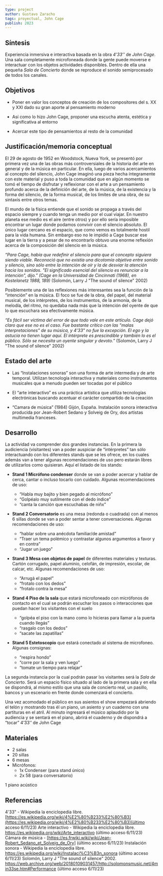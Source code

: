 ```yaml
---
type: project
author: Gustavo Zaracho
tags: proyectual, John Cage 
publish: 2023
---
```

## Síntesis

Experiencia inmersiva e interactiva basada en la obra _4’33’’_ de _John Cage_. Una sala completamente microfoneada donde la gente puede moverse e interactuar con los objetos actividades disponibles. Dentro de ella una pequeña _Sala de Concierto_ donde se reproduce el sonido semiprocesado de todos los canales.

## Objetivos

- Poner en valor los conceptos de creación de los compositores del s. XX y XXI dado su gran aporte al pensamiento moderno

- Así como lo hizo John Cage, proponer una escucha atenta, estética y significativa al entorno

- Acercar este tipo de pensamientos al resto de la comunidad

## Justificación/memoria conceptual

El 29 de agosto de 1952 en Woodstock, Nueva York, se presentó por primera vez una de las obras más controversiales de la historia del arte en general y de la música en particular. En ella, luego de varios acercamientos al concepto del silencio, John Cage imaginó una pieza hecha íntegramente con este material y puso a toda la comunidad que en algún momento se tomó el tiempo de disfrutar y reflexionar con el arte a un pensamiento profundo acerca de la definición del arte, de la música, de la existencia y la forma del silencio, de la forma musical, de los límites de una obra, de su sintaxis entre otros temas.

El mundo de la física entiende que el sonido se propaga a través del espacio siempre y cuando tenga un medio por el cual viajar. En nuestro planeta ese medio es el aire (entre otros) y por ello sería imposible encontrar un lugar donde podamos convivir con el silencio absoluto. El único lugar cercano es el espacio, que como vemos es totalmente hostil para la vida humana. Sin embargo eso no le impidió a Cage buscar ese lugar en la tierra y a pesar de no encontrarlo obtuvo una enorme reflexión acerca de la composición del silencio en la música.

_“Para Cage, había que redefinir el silencio para que el concepto siguiera siendo viable. Reconoció que no existía una dicotomía objetiva entre sonido y silencio, sino sólo entre la intención de oír y la de desviar la atención hacia los sonidos. "El significado esencial del silencio es renunciar a la intención", dijo.” (Cage en la Universidad de Cincinnati (1968), en Kostelanetz 1988, 189)_ (Solomón, Larry J "The sound of silence" 2002)

Posiblemente una de las reflexiones más interesantes sea la función de la “intención” en la música. El foco se fue de la obra, del papel, del material musical, de los intérpretes, de los instrumentos, de la armonía, de la melodía, del ritmo, no quedaba nada más que la intención del oyente de que lo que escuchara sea efectivamente música.

_“Es fácil ser víctima del error de que todo vale en este artículo. Cage dejó claro que ese no es el caso. Fue bastante crítico con las "malas interpretaciones" de su música, y 4'33" no fue la excepción. El ego y la astucia no tienen lugar aquí. El intérprete es prescindible y también lo es el público. Sólo se necesita un oyente singular y devoto.”_ (Solomón, Larry J "The sound of silence" 2002)

## Estado del arte

- Las “Instalaciones sonoras” son una forma de arte intermedia y de arte temporal. Utilizan tecnología interactiva y materiales como instrumentos musicales que a menudo pueden ser tocadas por el público

- El “arte interactivo” es una práctica artística que utiliza tecnologías electrónicas buscando acentuar el carácter compartido de la creación

- “Camara de música” (1984) Gijón, España. Instalación sonora interactiva producida por Jean-Robert Sedano y Solveig de Ory, dos artistas multimedia franceses.

## Desarrollo

La actividad va comprender dos grandes instancias. En la primera la audiciencia (visitantes) van a poder auspiciar de “intérpretes” tan sólo interactuando con los diferentes stands que se les ofrece, en los cuales además van a tener algunas recomendaciones de uso pero estarán libres de utilizarlos como quisieran. Aquí el listado de los stands:

- **Stand 1 Micrófono condenser** donde se van a poder acercar y hablar de cerca, cantar o incluso tocarlo con cuidado. Algunas recomendaciones de uso:
	- “Habla muy bajito y bien pegado al micrófono”
	- “Golpéalo muy sutilmente con el dedo índice”
	- “canta la canción que escuchabas de niñx”

- **Stand 2 Conversatorio** es una mesa (redonda o cuadrada) con al menos 6 sillas donde se van a poder sentar a tener conversaciones. Algunas recomendaciones de uso:
	- “hablar sobre una anécdota familiar/de amistad”
	- “Traer un tema polémico y contrastar algunos argumentos a favor y en contra”
	- “Jugar un juego”

- **Stand 3 Mesa con objetos de** **papel** de diferentes materiales y texturas. Cartón corrugado, papel aluminio, celofán, de impresión, escolar, de calcar, etc. Algunas recomendaciones de uso:
	- “Arrugá el papel”
	- “frotalo con los dedos”
	- “frotalo contra la mesa”

- **Stand 4 Piso de la sala** que estará microfoneado con micrófonos de contacto en el cual se podrán escuchar los pasos o interacciones que puedan hacer lxs visitantes con el suelo
	- “golpéa el piso con la mano como lo hicieras para llamar a la puerta cuando llegás”
	- “rasgalo con los dedos”
	- “sacate las zapatillas”
- **Stand 5 Estetoscopio** que estará conectado al sistema de microfoneo. Algunas consignas:
	- “respira hondo”
	- “corre por la sala y ven luego”
	- “tomate un tiempo para relajar”


La segunda instancia por la cual podrán pasar lxs visitantes será la _Sala de Concierto_. Será un espacio físico situado al lado de la primera sala y en ella se dispondrá, al mismo estilo que una sala de concierto real, un pasillo, bancos y un escenario en frente donde comenzará el concierto.

Una vez acomodado el público en sus asientos el show empezará abriendo el telón y mostrando tras él un piano, un asiento y un cuaderno con una partituras en el atril. Al minuto ingresará el músico aplaudido por la audiencia y se sentará en el piano, abrirá el cuaderno y de dispondrá a “tocar” 4’33’’ de John Cage


## Materiales

- 2 salas
- 20 sillas
- 6 mesas
- Micrófonos:
	- 1x Condenser (para stand único)
	- 2x 58 (para conversatorio)

1 piano acústico

## Referencias

4'33" - Wikipedia la enciclopedia libre. [https://es.wikipedia.org/wiki/4%E2%80%B233%E2%80%B3](https://es.wikipedia.org/wiki/4%E2%80%B233%E2%80%B3)(último acceso 6/11/23)
Arte interactivo - Wikipedia la enciclopedia libre. https://es.wikipedia.org/wiki/Arte_interactivo (último acceso 6/11/23) 
Cámara de música - [https://es.frwiki.wiki/wiki/Jean-Robert_Sedano_et_Solveig_de_Ory] (último acceso 6/11/23)
Instalación sonora - Wikipedia la enciclopedia libre. https://es.wikipedia.org/wiki/Instalaci%C3%B3n_sonora (último acceso 6/11/23)
Solomón, Larry J "The sound of silence" 2002. https://web.archive.org/web/20180109031457/http://solomonsmusic.net/4min33se.htm#Performance (último acceso 6/11/23)
